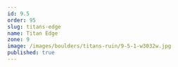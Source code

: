 ```yaml
---
id: 9.5
order: 95
slug: titans-edge
name: Titan Edge
zone: 9
image: /images/boulders/titans-ruin/9-5-1-w3032w.jpg
published: true
---
```

